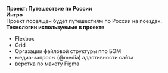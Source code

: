 **Проект: Путешествие по России**  
**Интро**  
Проект посвящен будет путешестиям по России на поездах. 
**Технологии используемые в проекте**
- Flexbox
- Grid 
- Оргазации файловой структуры ппо БЭМ
- медиа-запросы (@media) адаптивности сайта
- верстка по макету Figma

